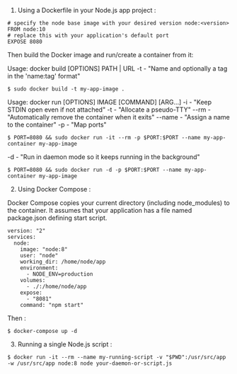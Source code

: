 1. Using a Dockerfile in your Node.js app project :

```
# specify the node base image with your desired version node:<version>
FROM node:10
# replace this with your application's default port
EXPOSE 8080
```

Then build the Docker image and run/create a container from it:

Usage:  docker build [OPTIONS] PATH | URL
-t      - "Name and optionally a tag in the 'name:tag' format"
```
$ sudo docker build -t my-app-image .
```

Usage:  docker run [OPTIONS] IMAGE [COMMAND] [ARG...]
-i      - "Keep STDIN open even if not attached"
-t      - "Allocate a pseudo-TTY"
--rm    - "Automatically remove the container when it exits"
--name  - "Assign a name to the container"
-p      - "Map ports"
```
$ PORT=8080 && sudo docker run -it --rm -p $PORT:$PORT --name my-app-container my-app-image
```

-d      - "Run in daemon mode so it keeps running in the background"
```
$ PORT=8080 && sudo docker run -d -p $PORT:$PORT --name my-app-container my-app-image
```

2. Using Docker Compose :

Docker Compose copies your current directory (including node_modules) to the container. It assumes that your application has a file named package.json defining start script.

```
version: "2"
services:
  node:
    image: "node:8"
    user: "node"
    working_dir: /home/node/app
    environment:
      - NODE_ENV=production
    volumes:
      - ./:/home/node/app
    expose:
      - "8081"
    command: "npm start"
```

Then :

```
$ docker-compose up -d
```


3. Running a single Node.js script :

```
$ docker run -it --rm --name my-running-script -v "$PWD":/usr/src/app -w /usr/src/app node:8 node your-daemon-or-script.js
```